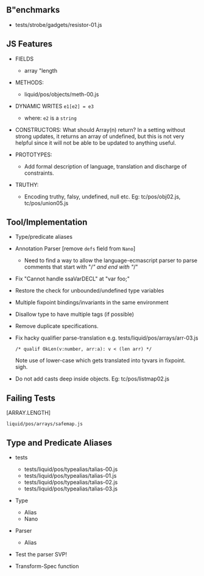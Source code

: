 B"enchmarks
----------

  - tests/strobe/gadgets/resistor-01.js


JS Features
-----------

  - FIELDS
    - array "length

  - METHODS:
    - liquid/pos/objects/meth-00.js

  - DYNAMIC WRITES `e1[e2] = e3` 
    - where: `e2` is a `string`

  - CONSTRUCTORS: 
      What should Array(n) return?  In a setting without strong updates, it 
      returns an array of undefined, but this is not very helpful since it will 
      not be able to be updated to anything useful.

  - PROTOTYPES:
    - Add formal description of language, translation and discharge of constraints.

  - TRUTHY:
    - Encoding truthy, falsy, undefined, null etc.
      Eg: tc/pos/obj02.js, tc/pos/union05.js


Tool/Implementation
-------------------

  - Type/predicate aliases

  - Annotation Parser [remove `defs` field from `Nano`]
    - Need to find a way to allow the language-ecmascript parser to parse 
      comments that start with "/*" and end with "*/"

  - Fix "Cannot handle ssaVarDECL" at "var foo;"

  - Restore the check for unbounded/undefined type variables

  - Multiple fixpoint bindings/invariants in the same environment

  - Disallow type to have multiple tags (if possible)

  - Remove duplicate specifications.

  - Fix hacky qualifier parse-translation e.g. tests/liquid/pos/arrays/arr-03.js
        
        /* qualif OkLen(v:number, arr:a): v < (len arr) */

    Note use of lower-case which gets translated into tyvars in fixpoint. sigh.

  - Do not add casts deep inside objects. Eg: tc/pos/listmap02.js 


Failing Tests 
-------------

[ARRAY.LENGTH]
  
    liquid/pos/arrays/safemap.js


Type and Predicate Aliases
--------------------------

  + tests
    + tests/liquid/pos/typealias/talias-00.js
    + tests/liquid/pos/typealias/talias-01.js
    + tests/liquid/pos/typealias/talias-02.js
    + tests/liquid/pos/typealias/talias-03.js

  + Type
    + Alias
    + Nano

  + Parser
    + Alias

  + Test the parser SVP!
 
  - Transform-Spec function

